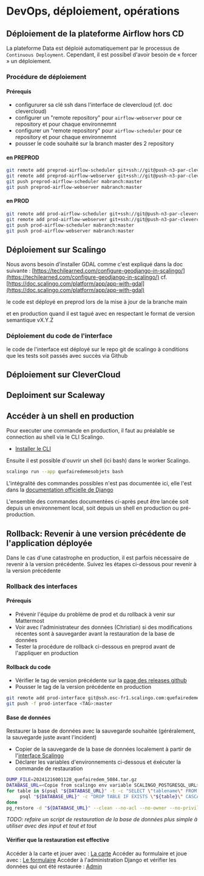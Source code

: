 # DevOps, déploiement, opérations

## Déploiement de la plateforme Airflow hors CD

La plateforme Data est déploié automatiquement par le processus de `Continuous Deployment`. Cependant, il est possibel d'avoir besoin de « forcer » un déploiement.

### Procédure de déploiement

#### Prérequis

- configururer sa clé ssh dans l'interface de clevercloud (cf. doc clevercloud)
- configurer un "remote repository" pour `airflow-webserver` pour ce repository et pour chaque environnemnt
- configurer un "remote repository" pour `airflow-scheduler` pour ce repository et pour chaque environnemnt
- pousser le code souhaité sur la branch master des 2 repository

#### en PREPROD

```sh
git remote add preprod-airflow-scheduler git+ssh://git@push-n3-par-clevercloud-customers.services.clever-cloud.com/app_3d1f7d89-d7f0-433a-ac01-c663d4729143.git
git remote add preprod-airflow-webserver git+ssh://git@push-n3-par-clevercloud-customers.services.clever-cloud.com/app_d3c229bf-be85-4dbd-aca2-c8df1c6166de.git
git push preprod-airflow-scheduler mabranch:master
git push preprod-airflow-webserver mabranch:master
```

#### en PROD

```sh
git remote add prod-airflow-scheduler git+ssh://git@push-n3-par-clevercloud-customers.services.clever-cloud.com/app_fda5d606-44d9-485f-a1b4-1f7007bc3bec.git
git remote add prod-airflow-webserver git+ssh://git@push-n3-par-clevercloud-customers.services.clever-cloud.com/app_efd2802a-1773-48e0-987e-7a6dffb929d1.git
git push prod-airflow-scheduler mabranch:master
git push prod-airflow-webserver mabranch:master
```

## Déploiement sur Scalingo

Nous avons besoin d'installer GDAL comme c'est expliqué dans la doc suivante : [https://techilearned.com/configure-geodjango-in-scalingo/](https://techilearned.com/configure-geodjango-in-scalingo/) cf. [https://doc.scalingo.com/platform/app/app-with-gdal](https://doc.scalingo.com/platform/app/app-with-gdal)

le code est déployé en preprod lors de la mise à jour de la branche main

et en production quand il est tagué avec en respectant le format de version semantique vX.Y.Z

### Déploiement du code de l'interface

le code de l'interface est déployé sur le repo git de scalingo à conditions que les tests soit passés avec succès via Github

## Déploiement sur CleverCloud

<!-- TODO data plateforme -->

## Deploiment sur Scaleway

<!-- TODO s3 et bientôt plus ? -->

## Accéder à un shell en production

Pour executer une commande en production, il faut au préalable se connection au shell via le CLI Scalingo.

- [Installer le CLI](https://doc.scalingo.com/platform/cli/start)

Ensuite il est possible d'ouvrir un shell (ici bash) dans le worker Scalingo.

```sh
scalingo run --app quefairedemesobjets bash
```

L'intégralité des commandes possibles n'est pas documentée ici, elle l'est dans la [documentation officielle de Django](https://docs.djangoproject.com/en/dev/ref/django-admin/#django-admin-and-manage-py)

L'ensemble des commandes documentées ci-après peut être lancée soit depuis un environnement local, soit depuis un shell en production ou pré-production.

## Rollback: Revenir à une version précédente de l'application déployée

Dans le cas d'une catastrophe en production, il est parfois nécessaire de revenir à la version précédente.
Suivez les étapes ci-dessous pour revenir à la version précédente

### Rollback des interfaces

#### Prérequis

- Prévenir l'équipe du problème de prod et du rollback à venir sur Mattermost
- Voir avec l'administrateur des données (Christian) si des modifications récentes sont à sauvegarder avant la restauration de la base de données
- Tester la procédure de rollback ci-dessous en preprod avant de l'appliquer en production

#### Rollback du code

- Vérifier le tag de version précédente sur la [page des releases github](https://github.com/incubateur-ademe/quefairedemesobjets/releases)
- Pousser le tag de la version précédente en production

```sh
git remote add prod-interface git@ssh.osc-fr1.scalingo.com:quefairedemesobjets.git
git push -f prod-interface <TAG>:master
```

#### Base de données

Restaurer la base de données avec la sauvegarde souhaitée (géréralement, la sauvegarde juste avant l'incident)

- Copier de la sauvegarde de la base de données localement à partir de l'[interface Scalingo](https://dashboard.scalingo.com/apps/osc-fr1/quefairedemesobjets/db/postgresql/backups/list)
- Déclarer les variables d'environnements ci-dessous et éxécuter la commande de restauration

```sh
DUMP_FILE=20241216001128_quefairedem_5084.tar.gz
DATABASE_URL=<Copie from scalingo env variable SCALINGO_POSTGRESQL_URL>
for table in $(psql "${DATABASE_URL}" -t -c "SELECT \"tablename\" FROM pg_tables WHERE schemaname='public'"); do
     psql "${DATABASE_URL}" -c "DROP TABLE IF EXISTS \"${table}\" CASCADE;"
done
pg_restore -d "${DATABASE_URL}" --clean --no-acl --no-owner --no-privileges "${DUMP_FILE}"
```

_TODO: refaire un script de restauration de la base de données plus simple à utiliser avec des input et tout et tout_

#### Vérifier que la restauration est effective

Accéder à la carte et jouer avec : [La carte](https://lvao.ademe.fr/carte)
Accéder au formulaire et joue avec : [Le formulaire](https://lvao.ademe.fr/formulaire)
Accéder à l'administration Django et vérifier les données qui ont été restaurée : [Admin](https://lvao.ademe.fr/admin)
